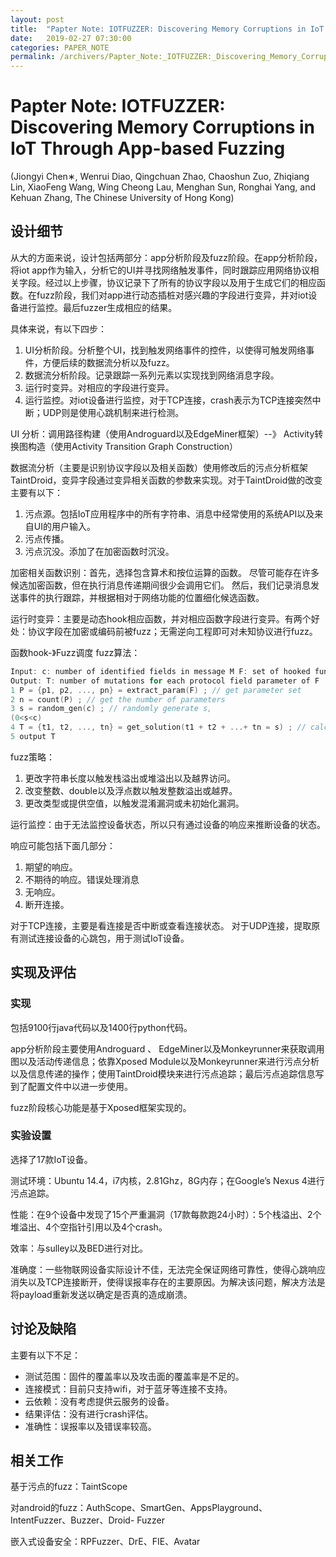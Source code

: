 ```yaml
---
layout: post
title:  "Papter Note: IOTFUZZER: Discovering Memory Corruptions in IoT Through App-based Fuzzing"
date:   2019-02-27 07:30:00
categories: PAPER_NOTE
permalink: /archivers/Papter_Note:_IOTFUZZER:_Discovering_Memory_Corruptions_in_IoT_Through_App-based_Fuzzing
---
```


# Papter Note: IOTFUZZER: Discovering Memory Corruptions in IoT Through App-based Fuzzing
(Jiongyi Chen∗, Wenrui Diao, Qingchuan Zhao, Chaoshun Zuo, Zhiqiang Lin, XiaoFeng Wang, Wing Cheong Lau, Menghan Sun, Ronghai Yang, and Kehuan Zhang, The Chinese University of Hong Kong)

##  设计细节
从大的方面来说，设计包括两部分：app分析阶段及fuzz阶段。在app分析阶段，将iot app作为输入，分析它的UI并寻找网络触发事件，同时跟踪应用网络协议相关字段。经过以上步骤，协议记录下了所有的协议字段以及用于生成它们的相应函数。在fuzz阶段，我们对app进行动态插桩对感兴趣的字段进行变异，并对iot设备进行监控。最后fuzzer生成相应的结果。

具体来说，有以下四步：

1. UI分析阶段。分析整个UI，找到触发网络事件的控件，以使得可触发网络事件，方便后续的数据流分析以及fuzz。
2. 数据流分析阶段。记录跟踪一系列元素以实现找到网络消息字段。
3. 运行时变异。对相应的字段进行变异。
4. 运行监控。对iot设备进行监控，对于TCP连接，crash表示为TCP连接突然中断；UDP则是使用心跳机制来进行检测。

UI 分析：调用路径构建（使用Androguard以及EdgeMiner框架）--》 Activity转换图构造（使用Activity Transition Graph Construction）

数据流分析（主要是识别协议字段以及相关函数）使用修改后的污点分析框架TaintDroid，变异字段通过变异相关函数的参数来实现。对于TaintDroid做的改变主要有以下：

1. 污点源。包括IoT应用程序中的所有字符串、消息中经常使用的系统API以及来自UI的用户输入。
2. 污点传播。
3. 污点沉没。添加了在加密函数时沉没。

加密相关函数识别：首先，选择包含算术和按位运算的函数。 尽管可能存在许多候选加密函数，但在执行消息传递期间很少会调用它们。 然后，我们记录消息发送事件的执行跟踪，并根据相对于网络功能的位置细化候选函数。

运行时变异：主要是动态hook相应函数，并对相应函数字段进行变异。有两个好处：协议字段在加密或编码前被fuzz；无需逆向工程即可对未知协议进行fuzz。

函数hook-》Fuzz调度
fuzz算法：
```c
Input: c: number of identified fields in message M F: set of hooked functions
Output: T: number of mutations for each protocol field parameter of F
1 P = {p1, p2, ..., pn} = extract_param(F) ; // get parameter set
2 n = count(P) ; // get the number of parameters
3 s = random_gen(c) ; // randomly generate s,
(0<s<c)
4 T = {t1, t2, ..., tn} = get_solution(t1 + t2 + ...+ tn = s) ; // calculate one group of solutions
5 output T
```

fuzz策略：
1. 更改字符串长度以触发栈溢出或堆溢出以及越界访问。
2. 改变整数、double以及浮点数以触发整数溢出或越界。
3. 更改类型或提供空值，以触发混淆漏洞或未初始化漏洞。

运行监控：由于无法监控设备状态，所以只有通过设备的响应来推断设备的状态。

响应可能包括下面几部分：
1. 期望的响应。
2. 不期待的响应。错误处理消息
3. 无响应。
4. 断开连接。

对于TCP连接，主要是看连接是否中断或查看连接状态。
对于UDP连接，提取原有测试连接设备的心跳包，用于测试IoT设备。

## 实现及评估

### 实现
包括9100行java代码以及1400行python代码。

app分析阶段主要使用Androguard 、 EdgeMiner以及Monkeyrunner来获取调用图以及活动传递信息；依靠Xposed Module以及Monkeyrunner来进行污点分析以及信息传递的操作；使用TaintDroid模块来进行污点追踪；最后污点追踪信息写到了配置文件中以进一步使用。

fuzz阶段核心功能是基于Xposed框架实现的。

### 实验设置

选择了17款IoT设备。

测试环境：Ubuntu 14.4，i7内核，2.81Ghz，8G内存；在Google’s Nexus 4进行污点追踪。

性能：在9个设备中发现了15个严重漏洞（17款每款跑24小时）：5个栈溢出、2个堆溢出、4个空指针引用以及4个crash。

效率：与sulley以及BED进行对比。

准确度：一些物联网设备实际设计不佳，无法完全保证网络可靠性，使得心跳响应消失以及TCP连接断开，使得误报率存在的主要原因。为解决该问题，解决方法是将payload重新发送以确定是否真的造成崩溃。

## 讨论及缺陷

主要有以下不足：

* 测试范围：固件的覆盖率以及攻击面的覆盖率是不足的。
* 连接模式：目前只支持wifi，对于蓝牙等连接不支持。
* 云依赖：没有考虑提供云服务的设备。
* 结果评估：没有进行crash评估。
* 准确性：误报率以及错误率较高。


## 相关工作

基于污点的fuzz：TaintScope

对android的fuzz：AuthScope、SmartGen、AppsPlayground、IntentFuzzer、Buzzer、Droid- Fuzzer

嵌入式设备安全：RPFuzzer、DrE、FIE、Avatar 




